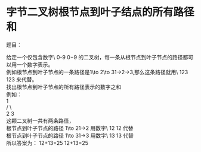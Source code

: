 # 字节二叉树根节点到叶子结点的所有路径和

题目：

给定一个仅包含数字\ 0-9 0−9 的二叉树，每一条从根节点到叶子节点的路径都可以用一个数字表示。  
例如根节点到叶子节点的一条路径是1\to 2\to 31→2→3,那么这条路径就用\ 123 123 来代替。  
找出根节点到叶子节点的所有路径表示的数字之和  
例如：  
        1  
       / \  
      2   3  
这颗二叉树一共有两条路径，   
根节点到叶子节点的路径 1\to 21→2 用数字\ 12 12 代替  
根节点到叶子节点的路径 1\to 31→3 用数字\ 13 13 代替  
所以答案为： 12+13=25 12+13=25  
